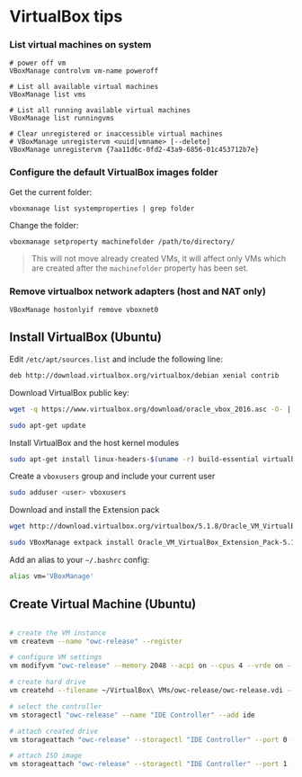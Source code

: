 # VirtualBox tips

### List virtual machines on system

```
# power off vm
VBoxManage controlvm vm-name poweroff

# List all available virtual machines
VBoxManage list vms

# List all running available virtual machines
VBoxManage list runningvms

# Clear unregistered or inaccessible virtual machines
# VBoxManage unregistervm <uuid|vmname> [--delete]
VBoxManage unregistervm {7aa11d6c-0fd2-43a9-6856-01c453712b7e}
```

### Configure the default VirtualBox images folder

Get the current folder: 

```
vboxmanage list systemproperties | grep folder
```

Change the folder: 

```
vboxmanage setproperty machinefolder /path/to/directory/
```
> This will not move already created VMs, it will affect only VMs which are created after the `machinefolder` property has been set.

### Remove virtualbox network adapters (host and NAT only)

```
VBoxManage hostonlyif remove vboxnet0
```

## Install VirtualBox (Ubuntu)

Edit ```/etc/apt/sources.list``` and include the following line:

```bash
deb http://download.virtualbox.org/virtualbox/debian xenial contrib
```

Download VirtualBox public key:

```bash
wget -q https://www.virtualbox.org/download/oracle_vbox_2016.asc -O- | sudo apt-key add -
```

```bash
sudo apt-get update
```

Install VirtualBox and the host kernel modules 

```bash
sudo apt-get install linux-headers-$(uname -r) build-essential virtualbox-5.1 dkms
```

Create a ```vboxusers``` group and include your current user <user>

```bash
sudo adduser <user> vboxusers
```

Download and install the Extension pack

```bash
wget http://download.virtualbox.org/virtualbox/5.1.8/Oracle_VM_VirtualBox_Extension_Pack-5.1.8-111374.vbox-extpack
```

```bash
sudo VBoxManage extpack install Oracle_VM_VirtualBox_Extension_Pack-5.1.8-111374.vbox-extpack
```

Add an alias to your ```~/.bashrc``` config:

```bash
alias vm='VBoxManage'
```

## Create Virtual Machine (Ubuntu)


```bash

# create the VM instance
vm createvm --name "owc-release" --register

# configure VM settings
vm modifyvm "owc-release" --memory 2048 --acpi on --cpus 4 --vrde on --boot1 dvd --nic1 bridged --bridgeadapter1 eno1 --cableconnected1 on

# create hard drive
vm createhd --filename ~/VirtualBox\ VMs/owc-release/owc-release.vdi --size 20000

# select the controller
vm storagectl "owc-release" --name "IDE Controller" --add ide

# attach created drive
vm storageattach "owc-release" --storagectl "IDE Controller" --port 0 --device 0 --type hdd --medium ~/VirtualBox\ VMs/owc-release/owc-release.vdi

# attach ISO image
vm storageattach "owc-release" --storagectl "IDE Controller" --port 1 --device 0 --type dvddrive --medium ~/ubuntu-16.04.1-server-amd64.iso

```
